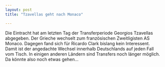 ```yaml
---
layout: post
title: "Tzavellas geht nach Monaco"

---
```


Die Eintracht hat am letzten Tag der Transferperiode Georgios Tzavellas abgegeben. Der Grieche wechselt zum französischen Zweitligisten AS Monaco. Dagegen fand sich für Ricardo Clark bislang kein Interessent. Damit ist der angedachte Wechsel innerhalb Deutschlands auf jeden Fall vom Tisch. In einigen anderen Ländern sind Transfers noch länger möglich. Da könnte also noch etwas gehen...


